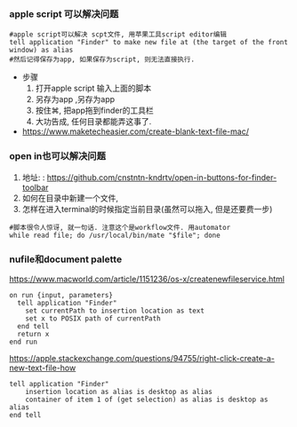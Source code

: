 ### apple script 可以解决问题

```livescript
#apple script可以解决 scpt文件, 用苹果工具script editor编辑
tell application "Finder" to make new file at (the target of the front window) as alias
#然后记得保存为app, 如果保存为script, 则无法直接执行.
```

- 步骤
  1. 打开apple script  输入上面的脚本
  2. 另存为app ,另存为app
  3. 按住⌘, 把app拖到finder的工具栏
  4. 大功告成, 任何目录都能弄这事了.
- https://www.maketecheasier.com/create-blank-text-file-mac/

### open in也可以解决问题

1. 地址: : https://github.com/cnstntn-kndrtv/open-in-buttons-for-finder-toolbar
2. 如何在目录中新建一个文件,
3. 怎样在进入terminal的时候指定当前目录(虽然可以拖入, 但是还要费一步)

```vbscript
#脚本很令人惊讶, 就一句话. 注意这个是workflow文件. 用automator
while read file; do /usr/local/bin/mate "$file"; done
```

### nufile和document palette

https://www.macworld.com/article/1151236/os-x/createnewfileservice.html

```
on run {input, parameters}
  tell application "Finder"
    set currentPath to insertion location as text
    set x to POSIX path of currentPath
  end tell
  return x
end run
```

https://apple.stackexchange.com/questions/94755/right-click-create-a-new-text-file-how

```
tell application "Finder"
    insertion location as alias is desktop as alias
    container of item 1 of (get selection) as alias is desktop as alias
end tell
```

